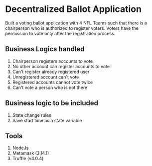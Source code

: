 # Decentralized Ballot Application

Built a voting ballot application with 4 NFL Teams such that there is a chairperson who is authorized to register voters. Voters have the permission to vote only after the registration process.

## Business Logics handled
1. Chairperson registers accounts to vote
2. No other account can register accounts to vote
3. Can't register already registered user
4. Unregistered account can't vote
5. Registered accounts cannot vote twice
6. Can't vote a person who is not there

## Business logic to be included
1. State change rules
2. Save start time as a state variable

## Tools 
1. NodeJs
2. Metamask (3.14.1)
3. Truffle (v4.0.4)
